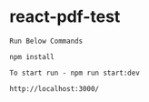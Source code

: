 # react-pdf-test

`Run Below Commands`

`npm install`


`To start run - npm run start:dev`



`http://localhost:3000/`



